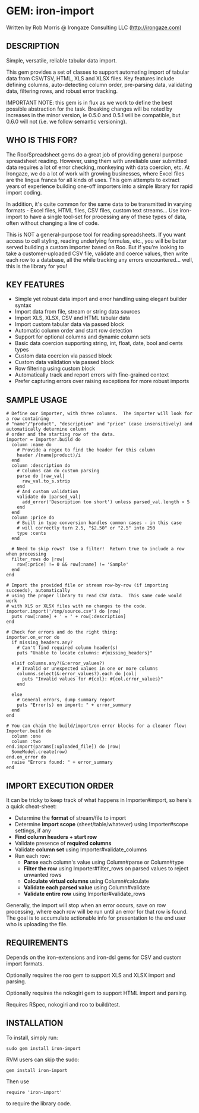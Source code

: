 # GEM: iron-import

Written by Rob Morris @ Irongaze Consulting LLC (http://irongaze.com)

DESCRIPTION
-----------

Simple, versatile, reliable tabular data import.

This gem provides a set of classes to support automating import of tabular data from 
CSV/TSV, HTML, XLS and XLSX files.  Key features include defining columns, auto-detecting column order, 
pre-parsing data, validating data, filtering rows, and robust error tracking.

IMPORTANT NOTE: this gem is in flux as we work to define the best possible abstraction
for the task.  Breaking changes will be noted by increases in the minor version,
ie 0.5.0 and 0.5.1 will be compatible, but 0.6.0 will not (i.e. we follow semantic versioning).

WHO IS THIS FOR?
----------------

The Roo/Spreadsheet gems do a great job of providing general purpose spreadsheet reading.
However, using them with unreliable user submitted data requires a lot of error checking,
monkeying with data coercion, etc.  At Irongaze, we do a lot of work with growing
businesses, where Excel files are the lingua franca for all kinds of uses.  This gem 
attempts to extract years of experience building one-off importers into a simple library 
for rapid import coding.

In addition, it's quite common for the same data to be transmitted in varying formats -
Excel files, HTML files, CSV files, custom text streams...  Use iron-import to have a single
tool-set for processing any of these types of data, often without changing a line of code.

This is NOT a general-purpose tool for reading spreadsheets.  If you want access to 
cell styling, reading underlying formulas, etc., you will be better served building
a custom importer based on Roo.  But if you're looking to take a customer-uploaded CSV file,
validate and coerce values, then write each row to a database, all the while tracking
any errors encountered... well, this is the library for you!

KEY FEATURES
------------

- Simple yet robust data import and error handling using elegant builder syntax
- Import data from file, stream or string data sources
- Import XLS, XLSX, CSV and HTML tabular data
- Import custom tabular data via passed block
- Automatic column order and start row detection
- Support for optional columns and dynamic column sets
- Basic data coercion supporting string, int, float, date, bool and cents types
- Custom data coercion via passed block
- Custom data validation via passed block
- Row filtering using custom block
- Automatically track and report errors with fine-grained context
- Prefer capturing errors over raising exceptions for more robust imports

SAMPLE USAGE
------------

    # Define our importer, with three columns.  The importer will look for a row containing
    # "name"/"product", "description" and "price" (case insensitively) and automatically determine column
    # order and the starting row of the data.
    importer = Importer.build do
      column :name do
        # Provide a regex to find the header for this column
        header /(name|product)/i
      end
      column :description do
        # Columns can do custom parsing
        parse do |raw_val|
          raw_val.to_s.strip
        end
        # And custom validation
        validate do |parsed_val|
          add_error('Description too short') unless parsed_val.length > 5
        end
      end
      column :price do
        # Built in type conversion handles common cases - in this case
        # will correctly turn 2.5, "$2.50" or "2.5" into 250
        type :cents
      end
      
      # Need to skip rows?  Use a filter!  Return true to include a row when processing
      filter_rows do |row|
        row[:price] != 0 && row[:name] != 'Sample'
      end
    end
    
    # Import the provided file or stream row-by-row (if importing succeeds), automatically
    # using the proper library to read CSV data.  This same code would work
    # with XLS or XLSX files with no changes to the code.
    importer.import('/tmp/source.csv') do |row|
      puts row[:name] + ' = ' + row[:description]
    end    

    # Check for errors and do the right thing:
    importer.on_error do
      if missing_headers.any?
        # Can't find required column header(s)
        puts "Unable to locate columns: #{missing_headers}"
        
      elsif columns.any?(&:error_values?)
        # Invalid or unexpected values in one or more columns
        columns.select(&:error_values?).each do |col|
          puts "Invalid values for #{col}: #{col.error_values}"
        end
        
      else
        # General errors, dump summary report
        puts "Error(s) on import: " + error_summary
      end
    end

    # You can chain the build/import/on-error blocks for a cleaner flow:
    Importer.build do
      column :one
      column :two
    end.import(params[:uploaded_file]) do |row|
      SomeModel.create(row)
    end.on_error do
      raise "Errors found: " + error_summary
    end
    
IMPORT EXECUTION ORDER
----------------------

It can be tricky to keep track of what happens in Importer#import, so here's a quick cheat-sheet:

- Determine the **format** of stream/file to import
- Determine **import scope** (sheet/table/whatever) using Importer#scope settings, if any
- **Find column headers + start row**
- Validate presence of **required columns**
- Validate **column set** using Importer#validate_columns
- Run each row:
  - **Parse** each column's value using Column#parse or Column#type
  - **Filter the row** using Importer#filter_rows on parsed values to reject unwanted rows
  - **Calculate virtual columns** using Column#calculate
  - **Validate each parsed value** using Column#validate
  - **Validate entire row** using Importer#validate_rows

Generally, the import will stop when an error occurs, save on row processing, where each row will
be run until an error for that row is found.  The goal is to accumulate actionable info for
presentation to the end user who is uploading the file.

REQUIREMENTS
------------

Depends on the iron-extensions and iron-dsl gems for CSV and custom import formats.

Optionally requires the roo gem to support XLS and XLSX import and parsing.  

Optionally requires the nokogiri gem to support HTML import and parsing.  

Requires RSpec, nokogiri and roo to build/test.

INSTALLATION
------------

To install, simply run:

    sudo gem install iron-import
    
RVM users can skip the sudo:
  
    gem install iron-import

Then use

    require 'iron-import'
    
to require the library code.
